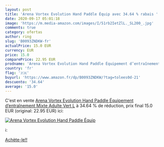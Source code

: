 ```yaml
---
layout: post
title: 'Arena Vortex Evolution Hand Paddle Équip avec 34.64 % rabais '
date: 2020-09-17 05:01:18
image: 'https://m.media-amazon.com/images/I/51rb2IetZlL._SL200_.jpg'
comments: true
category: ofertas
author: ring
slug: 'B0093ZNDKW-fr'
actualPrice: 15.0 EUR
currency: EUR
price: 15.0
comparePrice: 22.95 EUR
prodname: 'Arena Vortex Evolution Hand Paddle Équipement d’entraînement Mixte Adulte  Vert  L'
country: 'fr'
flag: '🇫🇷'
buyurl: 'https://www.amazon.fr/dp/B0093ZNDKW/?tag=tolees0d-21'
descuento: '34.64'
average: '15.0'
---
```


C'est en vente [Arena Vortex Evolution Hand Paddle Équipement d’entraînement Mixte Adulte  Vert  L](https://www.amazon.fr/dp/B0093ZNDKW/?tag=tolees0d-21)  à  34.64 % de réduction, prix final  15.0 EUR (original: 22.95 EUR) ici:

[![Arena Vortex Evolution Hand Paddle Équip](https://m.media-amazon.com/images/I/51rb2IetZlL._SL200_.jpg)](https://www.amazon.fr/dp/B0093ZNDKW/?tag=tolees0d-21)

ℹ️:


[Achète-le!!](https://www.amazon.fr/dp/B0093ZNDKW/?tag=tolees0d-21)
